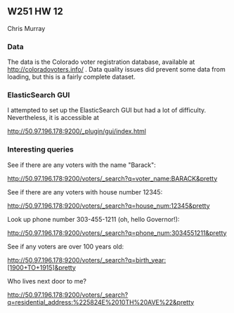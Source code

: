 ## W251 HW 12
Chris Murray

### Data
The data is the Colorado voter registration database, available at http://coloradovoters.info/ .
Data quality issues did prevent some data from loading, but this is a fairly complete dataset.


### ElasticSearch GUI
I attempted to set up the ElasticSearch GUI but had a lot of difficulty.
Nevertheless, it is accessible at

  http://50.97.196.178:9200/_plugin/gui/index.html 


### Interesting queries

See if there are any voters with the name "Barack":

  http://50.97.196.178:9200/voters/_search?q=voter_name:BARACK&pretty

See if there are any voters with house number 12345:

  http://50.97.196.178:9200/voters/_search?q=house_num:12345&pretty

Look up phone number 303-455-1211 (oh, hello Governor!):

  http://50.97.196.178:9200/voters/_search?q=phone_num:3034551211&pretty

See if any voters are over 100 years old:

  http://50.97.196.178:9200/voters/_search?q=birth_year:[1900+TO+1915]&pretty

Who lives next door to me?

  http://50.97.196.178:9200/voters/_search?q=residential_address:%225824E%2010TH%20AVE%22&pretty
